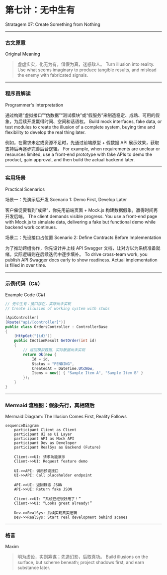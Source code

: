 # 第七计：无中生有

Stratagem 07: Create Something from Nothing

---

### 古文原意

Original Meaning

> 虚虚实实，化无为有，借假为真，迷惑敌人。
> Turn illusion into reality. Use what seems imaginary to produce tangible results, and mislead the enemy with fabricated signals.

---

### 程序员解读

Programmer's Interpretation

通过构建“虚拟接口”“伪数据”“测试模块”或“假服务”来制造稳定、成熟、可用的假象，为后续开发赢得时间、空间和话语权。
Build mock interfaces, fake data, or test modules to create the illusion of a complete system, buying time and flexibility to develop the real thing later.

例如，在需求未定或资源不足时，先通过前端原型 + 假数据 API 展示效果，获取支持后再逐步完善后台逻辑。
For example, when requirements are unclear or resources limited, use a front-end prototype with fake APIs to demo the product, gain approval, and then build the actual backend later.

---

### 实用场景

Practical Scenarios

场景一：先演示后开发
Scenario 1: Demo First, Develop Later

客户催促要看到“成果”，你先用前端页面 + Mock.js 构建数据假象，赢得时间再开发后端。
The client demands visible progress. You use a front-end page with Mock.js to simulate data, delivering a fake but functional demo while backend work continues.

场景二：先设接口占位置
Scenario 2: Define Contracts Before Implementation

为了推动跨组协作，你先设计并上线 API Swagger 文档，让对方以为系统准备就绪。实际逻辑则在后续迭代中逐步填补。
To drive cross-team work, you publish API Swagger docs early to show readiness. Actual implementation is filled in over time.

---

### 示例代码（C#）

Example Code (C#)

```csharp
// 无中生有：接口存在，实际尚未实现
// Create illusion of working system with stubs

[ApiController]
[Route("api/[controller]")]
public class OrdersController : ControllerBase
{
    [HttpGet("{id}")]
    public IActionResult GetOrder(int id)
    {
        // 返回模拟数据，实际数据尚未实现
        return Ok(new {
            Id = id,
            Status = "PENDING",
            CreatedAt = DateTime.UtcNow,
            Items = new[] { "Sample Item A", "Sample Item B" }
        });
    }
}
```

---

### Mermaid 流程图：假象先行，真相随后

Mermaid Diagram: The Illusion Comes First, Reality Follows

```mermaid
sequenceDiagram
    participant Client as Client
    participant UI as UI Layer
    participant API as Mock API
    participant Dev as Developer
    participant RealSys as Backend (Future)

    Client->>UI: 请求功能演示  
    Client->>UI: Request feature demo

    UI->>API: 调用预设接口  
    UI->>API: Call placeholder endpoint

    API->>UI: 返回静态 JSON  
    API->>UI: Return fake JSON

    Client->>UI: “系统已经很好用了！”  
    Client->>UI: “Looks great already!”

    Dev->>RealSys: 后续实现真实逻辑  
    Dev->>RealSys: Start real development behind scenes
```

---

### 格言

Maxim

> 明为虚设，实则筹谋；先造幻影，后取真功。
> Build illusions on the surface, but scheme beneath; project shadows first, and earn substance later.
